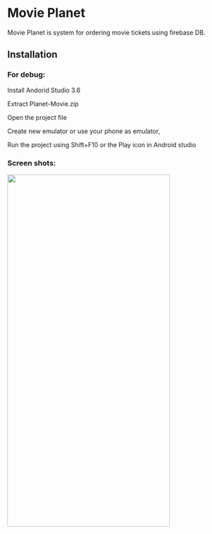 # Movie Planet

Movie Planet is system for ordering movie tickets using firebase DB.

## Installation

### For debug:

Install Andorid Studio 3.6 

Extract  Planet-Movie.zip 

Open the project file

Create new emulator or use your phone as emulator,

Run the project using Shift+F10 or the Play icon in Android studio


### Screen shots:
<img src="https://user-images.githubusercontent.com/13125281/85692720-4c75b980-b6de-11ea-88e1-53e6f3c5c9e9.jpeg" height="800" width="369">

